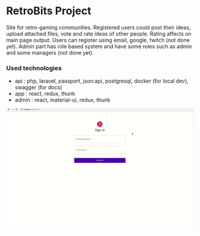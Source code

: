 # RetroBits Project

Site for retro-gaming communities. Registered users could post their ideas, upload attached
files, vote and rate ideas of other people. Rating affects on main page output. Users can register
using email, google, twitch (not done yet). Admin part has role based system and have some
roles such as admin and some managers (not done yet).

### Used technologies

- api​ : php, laravel, passport, json:api, postgresql, docker (for local dev), swagger (for docs)
- app​ : react, redux, thunk
- admin​ : react, material-ui, redux, thunk


![preview](admin.gif)
